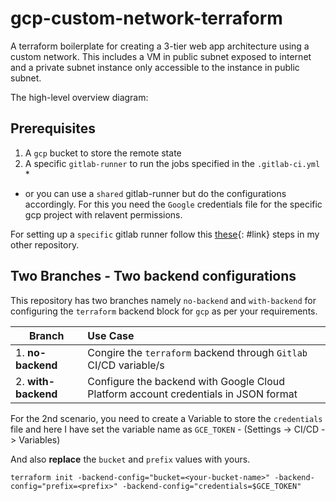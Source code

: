 # gcp-custom-network-terraform

A terraform boilerplate for creating a 3-tier web app architecture using a custom network. This includes a VM in public subnet exposed to internet and a private subnet instance only accessible to the instance in public subnet.


The high-level overview diagram:



## Prerequisites

1.   A `gcp` bucket to store the remote state
2.   A specific `gitlab-runner` to run the jobs specified in the `.gitlab-ci.yml` *

* or you can use a `shared` gitlab-runner but do the configurations accordingly. For this you need the `Google` credentials file for the specific gcp project with relavent permissions.

For setting up a `specific` gitlab runner follow this [these]{: #link} steps in my other repository.

[these]: https://gitlab.com/iamdempa/k8s-gcp-cicd

## Two Branches - Two backend configurations

This repository has two branches namely `no-backend` and `with-backend` for configuring the `terraform` backend block for `gcp` as per your requirements.

| Branch | Use Case | 
|-----------------|:-------------|
| 1. **no-backend** | Congire the `terraform` backend through `Gitlab` CI/CD variable/s  | 
| 2. **with-backend**     |  Configure the backend with Google Cloud Platform account credentials in JSON format     | 


For the 2nd scenario, you need to create a Variable to store the `credentials` file and here I have set the variable name as `GCE_TOKEN` - (Settings -> CI/CD -> Variables)

And also **replace** the `bucket` and `prefix` values with yours.

```
terraform init -backend-config="bucket=<your-bucket-name>" -backend-config="prefix=<prefix>" -backend-config="credentials=$GCE_TOKEN"
```
